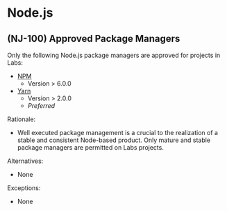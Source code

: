 # Node.js

## (NJ-100) Approved Package Managers

Only the following Node.js package managers are approved for projects in Labs:

- [NPM](https://docs.npmjs.com/)
    - Version > 6.0.0
- [Yarn](https://yarnpkg.com/)
    - Version > 2.0.0
    - *Preferred*

Rationale:

- Well executed package management is a crucial to the realization of a stable
  and consistent Node-based product. Only mature and stable package managers are
  permitted on Labs projects.

Alternatives:

- None

Exceptions:

- None
